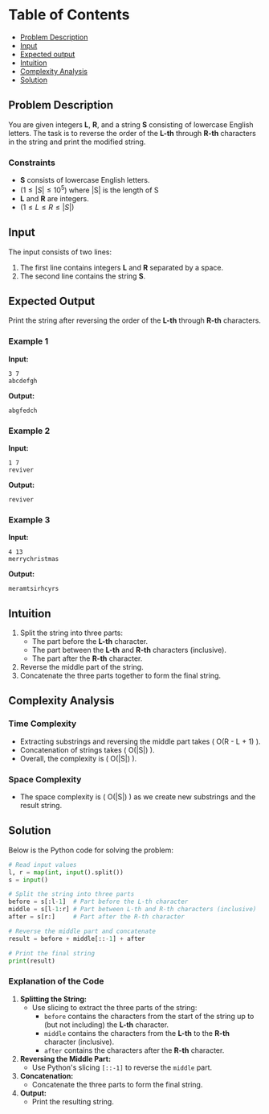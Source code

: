 # Table of Contents

- [Problem Description](#problem-description)
- [Input](#input)
- [Expected output](#expected-output)
- [Intuition](#intuition)
- [Complexity Analysis](#complexity-analysis)
- [Solution](#solution)

## Problem Description

You are given integers **L**, **R**, and a string **S** consisting of lowercase English letters. The task is to reverse the order of the **L-th** through **R-th** characters in the string and print the modified string.

### Constraints

- **S** consists of lowercase English letters.
- $( 1 \leq |S| \leq 10^5 )$ where |S| is the length of S
- **L** and **R** are integers.
- $( 1 \leq L \leq R \leq |S| )$

## Input

The input consists of two lines:

1. The first line contains integers **L** and **R** separated by a space.
2. The second line contains the string **S**.

## Expected Output

Print the string after reversing the order of the **L-th** through **R-th** characters.

### Example 1

**Input:**

```plain
3 7
abcdefgh
```

**Output:**

```plain
abgfedch
```

### Example 2

**Input:**

```plain
1 7
reviver
```

**Output:**

```plain
reviver
```

### Example 3

**Input:**

```plain
4 13
merrychristmas
```

**Output:**

```plain
meramtsirhcyrs
```

## Intuition

1. Split the string into three parts:
   - The part before the **L-th** character.
   - The part between the **L-th** and **R-th** characters (inclusive).
   - The part after the **R-th** character.
2. Reverse the middle part of the string.
3. Concatenate the three parts together to form the final string.

## Complexity Analysis

### Time Complexity

- Extracting substrings and reversing the middle part takes \( O(R - L + 1) \).
- Concatenation of strings takes \( O(|S|) \).
- Overall, the complexity is \( O(|S|) \).

### Space Complexity

- The space complexity is \( O(|S|) \) as we create new substrings and the result string.

## Solution

Below is the Python code for solving the problem:

```python
# Read input values
l, r = map(int, input().split())
s = input()

# Split the string into three parts
before = s[:l-1]  # Part before the L-th character
middle = s[l-1:r] # Part between L-th and R-th characters (inclusive)
after = s[r:]     # Part after the R-th character

# Reverse the middle part and concatenate
result = before + middle[::-1] + after

# Print the final string
print(result)
```

### Explanation of the Code

1. **Splitting the String:**
   - Use slicing to extract the three parts of the string:
     - `before` contains the characters from the start of the string up to (but not including) the **L-th** character.
     - `middle` contains the characters from the **L-th** to the **R-th** character (inclusive).
     - `after` contains the characters after the **R-th** character.
2. **Reversing the Middle Part:**
   - Use Python's slicing `[::-1]` to reverse the `middle` part.
3. **Concatenation:**
   - Concatenate the three parts to form the final string.
4. **Output:**
   - Print the resulting string.
